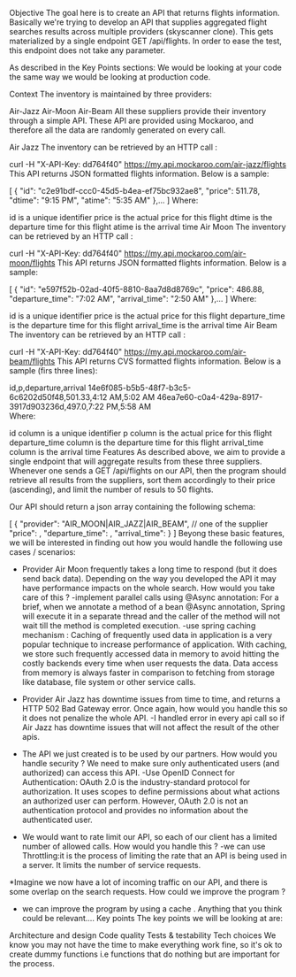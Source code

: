 Objective
The goal here is to create an API that returns flights information. Basically we're trying to develop an API that supplies aggregated flight searches results across multiple providers (skyscanner clone). This gets materialized by a single endpoint GET /api/flights. In order to ease the test, this endpoint does not take any parameter.

As described in the Key Points sections: We would be looking at your code the same way we would be looking at production code.

Context
The inventory is maintained by three providers:

Air-Jazz
Air-Moon
Air-Beam
All these suppliers provide their inventory through a simple API. These API are provided using Mockaroo, and therefore all the data are randomly generated on every call.

Air Jazz
The inventory can be retrieved by an HTTP call :

curl -H "X-API-Key: dd764f40" https://my.api.mockaroo.com/air-jazz/flights
This API returns JSON formatted flights information. Below is a sample:

[
  {
    "id": "c2e91bdf-ccc0-45d5-b4ea-ef75bc932ae8",
    "price": 511.78,
    "dtime": "9:15 PM",
    "atime": "5:35 AM"
  },...
]
Where:

id is a unique identifier
price is the actual price for this flight
dtime is the departure time for this flight
atime is the arrival time
Air Moon
The inventory can be retrieved by an HTTP call :

curl -H "X-API-Key: dd764f40" https://my.api.mockaroo.com/air-moon/flights
This API returns JSON formatted flights information. Below is a sample:

[
 {
   "id": "e597f52b-02ad-40f5-8810-8aa7d8d8769c",
   "price": 486.88,
   "departure_time": "7:02 AM",
   "arrival_time": "2:50 AM"
 },...
]
Where:

id is a unique identifier
price is the actual price for this flight
departure_time is the departure time for this flight
arrival_time is the arrival time
Air Beam
The inventory can be retrieved by an HTTP call :

curl -H "X-API-Key: dd764f40" https://my.api.mockaroo.com/air-beam/flights
This API returns CVS formatted flights information. Below is a sample (firs three lines):

id,p,departure,arrival
14e6f085-b5b5-48f7-b3c5-6c6202d50f48,501.33,4:12 AM,5:02 AM
46ea7e60-c0a4-429a-8917-3917d903236d,497.0,7:22 PM,5:58 AM  
Where:

id column is a unique identifier
p column is the actual price for this flight
departure_time column is the departure time for this flight
arrival_time column is the arrival time
Features
As described above, we aim to provide a single endpoint that will aggregate results from these three suppliers. Whenever one sends a GET /api/flights on our API, then the program should retrieve all results from the suppliers, sort them accordingly to their price (ascending), and limit the number of resuls to 50 flights.

Our API should return a json array containing the following schema:

[
  {
    "provider": "AIR_MOON|AIR_JAZZ|AIR_BEAM", // one of the supplier
    "price": <double>,
    "departure_time": <time>,
    "arrival_time": <time>
  }
]
Beyong these basic features, we will be interested in finding out how you would handle the following use cases / scenarios:

* Provider Air Moon frequently takes a long time to respond (but it does send back data). Depending on the way you developed the API it may have performance impacts on the whole search. How would you take care of this ?
  -implement parallel calls using @Async annotation: For a brief, when we annotate a method of a bean @Async annotation, Spring will execute it in a separate thread and the caller of the method will not wait till the method is completed execution.
  -use spring caching mechanism : Caching of frequently used data in application is a very popular technique to increase performance of application. With caching, we store such frequently  accessed data in memory to avoid hitting the costly backends every time when user requests the data. Data access from memory is always faster in comparison to fetching from storage like database, file system or other service calls.
  
* Provider Air Jazz has downtime issues from time to time, and returns a HTTP 502 Bad Gateway error. Once again, how would you handle this so it does not penalize the whole API.
  -I handled error in every api call so if Air Jazz has downtime issues that will not affect the result of the other apis.
  
* The API we just created is to be used by our partners. How would you handle security ? We need to make sure only authenticated users (and authorized) can access this API.
  -Use OpenID Connect for Authentication: OAuth 2.0 is the industry-standard protocol for authorization. It uses scopes to 
define permissions about what actions an authorized user can perform. However, OAuth 2.0 is not an authentication protocol and 
provides no information about the authenticated user.

* We would want to rate limit our API, so each of our client has a limited number of allowed calls. How would you handle this ?
  -we can use Throttling:it is the process of limiting the rate that an API is being used in a server. It limits the number of service requests.

 *Imagine we now have a lot of incoming traffic on our API, and there is some overlap on the search requests. How could we improve the program ?
  - we can improve the program by using a cache .
Anything that you think could be relevant....
Key points
The key points we will be looking at are:

Architecture and design
Code quality
Tests & testability
Tech choices
We know you may not have the time to make everything work fine, so it's ok to create dummy functions i.e functions that do nothing but are important for the process.
